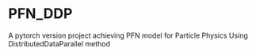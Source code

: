 # PFN_DDP
A pytorch version project achieving PFN model for Particle Physics Using DistributedDataParallel method
